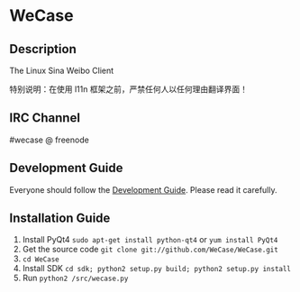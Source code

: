 WeCase
======

Description
------
The Linux Sina Weibo Client

特别说明：在使用 l11n 框架之前，严禁任何人以任何理由翻译界面！

IRC Channel
------
\#wecase @ freenode

Development Guide
------
Everyone should follow the [Development Guide](https://github.com/WeCase/WeCase/wiki/WeCase-%E5%BC%80%E5%8F%91%E6%8C%87%E5%8D%97). Please read it carefully.

Installation Guide
-----
1. Install PyQt4 `sudo apt-get install python-qt4` or `yum install PyQt4`    
2. Get the source code `git clone git://github.com/WeCase/WeCase.git`
3. `cd WeCase`
4. Install SDK `cd sdk; python2 setup.py build; python2 setup.py install`
5. Run `python2 /src/wecase.py`
